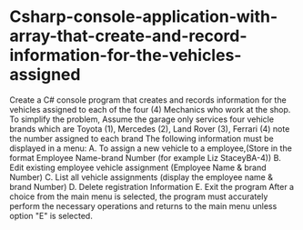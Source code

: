 # Csharp-console-application-with-array-that-create-and-record-information-for-the-vehicles-assigned
Create a C# console program that creates and records information for the vehicles assigned to each of the four (4)  Mechanics who work at the shop. To simplify the problem, Assume the garage only services four vehicle brands which  are Toyota (1), Mercedes (2), Land Rover (3), Ferrari (4) note the number assigned to each brand
The following information must be displayed in a menu:
A. To assign a new vehicle to a employee,(Store in the format Employee Name-brand Number (for example Liz StaceyBA-4))
B. Edit existing employee vehicle assignment (Employee Name & brand Number) 
C. List all vehicle assignments (display the employee name & brand Number)
D. Delete registration Information
E. Exit the program
After a choice from the main menu is selected, the program must accurately perform the necessary operations and returns to the main menu unless option "E" is selected.
